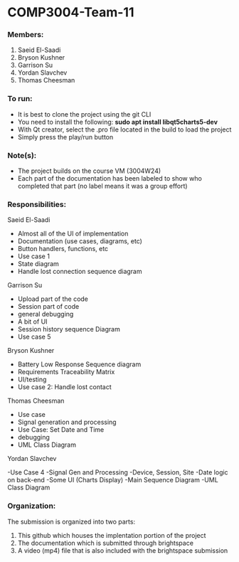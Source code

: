 # COMP3004-Team-11

### Members:

1. Saeid El-Saadi
2. Bryson Kushner
3. Garrison Su
4. Yordan Slavchev
5. Thomas Cheesman

### To run:

- It is best to clone the project using the git CLI
- You need to install the following: **sudo apt install libqt5charts5-dev**
- With Qt creator, select the .pro file located in the build to load the project
- Simply press the play/run button

### Note(s):

- The project builds on the course VM (3004W24)
- Each part of the documentation has been labeled to show who completed that part (no label means it was a group effort)

### Responsibilities:

Saeid El-Saadi

- Almost all of the UI of implementation
- Documentation (use cases, diagrams, etc)
- Button handlers, functions, etc
- Use case 1
- State diagram
- Handle lost connection sequence diagram

Garrison Su

- Upload part of the code
- Session part of code
- general debugging
- A bit of UI
- Session history sequence Diagram
- Use case 5

Bryson Kushner

- Battery Low Response Sequence diagram
- Requirements Traceability Matrix
- UI/testing
- Use case 2: Handle lost contact

Thomas Cheesman

- Use case
- Signal generation and processing
- Use Case: Set Date and Time
- debugging
- UML Class Diagram

Yordan Slavchev

-Use Case 4
-Signal Gen and Processing
-Device, Session, Site
-Date logic on back-end
-Some UI (Charts Display)
-Main Sequence Diagram
-UML Class Diagram

### Organization:

The submission is organized into two parts:

1. This github which houses the implentation portion of the project
2. The documentation which is submitted through brightspace
3. A video (mp4) file that is also included with the brightspace submission

